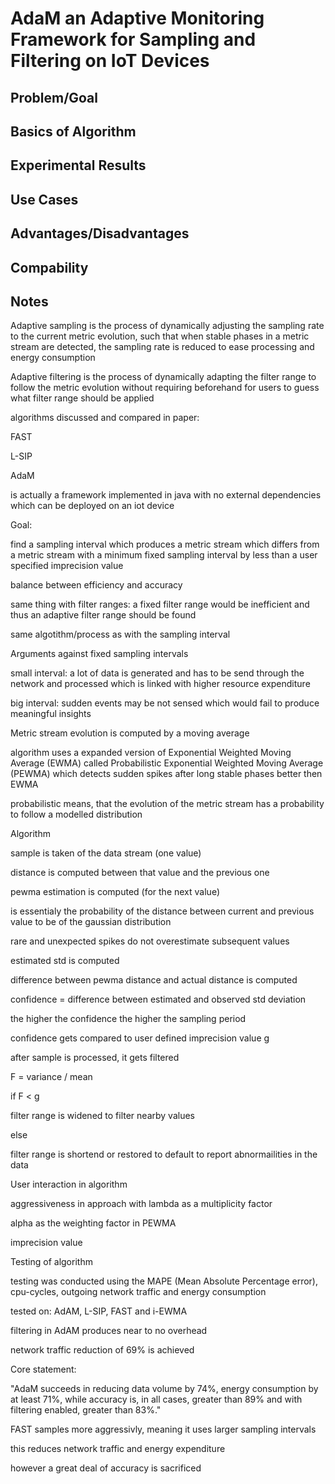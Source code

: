 # AdaM an Adaptive Monitoring Framework for Sampling and Filtering on IoT Devices

## Problem/Goal

## Basics of Algorithm

## Experimental Results

## Use Cases

## Advantages/Disadvantages

## Compability

## Notes

Adaptive sampling is the process of dynamically adjusting the sampling rate to
the current metric evolution, such that when stable phases in a metric stream
are detected, the sampling rate is reduced to ease processing and energy
consumption 

 

Adaptive filtering is the process of dynamically adapting the filter range to
follow the metric evolution without requiring beforehand for users to guess
what filter range should be applied 

 

algorithms discussed and compared in paper: 

FAST 

L-SIP 

 

AdaM 

is actually a framework implemented in java with no external dependencies which
can be deployed on an iot device 

Goal: 

find a sampling interval which produces a metric stream which differs from a
metric stream with a minimum fixed sampling interval by less than a user
specified imprecision value 

balance between efficiency and accuracy 

same thing with filter ranges: a fixed filter range would be inefficient and
thus an adaptive filter range should be found  

same algotithm/process as with the sampling interval 

 

Arguments against fixed sampling intervals 

small interval: a lot of data is generated and has to be send through the
network and processed which is linked with higher resource expenditure 

big interval: sudden events may be not sensed which would fail to produce
meaningful insights 

 

Metric stream evolution is computed by a moving average  

algorithm uses a expanded version of Exponential Weighted Moving Average (EWMA)
called Probabilistic Exponential Weighted Moving Average  (PEWMA) which detects
sudden spikes after long stable phases better then EWMA 

probabilistic means, that the evolution of the metric stream has a probability
to follow a modelled distribution 

 

Algorithm 

sample is taken of the data stream (one value) 

distance is computed between that value and the previous one 

pewma estimation is computed (for the next value) 

is essentialy the probability of the distance between current and previous
value to be of the gaussian distribution 

rare and unexpected spikes do not overestimate subsequent values 

estimated std is computed 

difference between pewma distance and actual distance is computed 

confidence = difference between estimated and observed std deviation 

the higher the confidence the higher the sampling period 

confidence gets compared to user defined imprecision value g 

after sample is processed, it gets filtered 

F = variance / mean 

if F < g 

filter range is widened to filter nearby values 

else  

filter range is shortend or restored to default to report abnormailities in the
data 

 

 

User interaction in algorithm 

aggressiveness in approach with lambda as a multiplicity factor 

alpha as the weighting factor in PEWMA 

imprecision value  

 

Testing of algorithm 

testing was conducted using the MAPE (Mean Absolute Percentage error),
cpu-cycles, outgoing network traffic and energy consumption  

tested on: AdAM, L-SIP, FAST and i-EWMA 

filtering in AdAM produces near to no overhead 

network traffic reduction of 69% is achieved 

Core statement: 

"AdaM succeeds in reducing data volume by 74%, energy consumption by at least
71%, while accuracy is, in all cases, greater than 89% and with filtering
enabled, greater than 83%." 

FAST samples more aggressivly, meaning it uses larger sampling intervals  

this reduces network traffic and energy expenditure 

however a great deal of accuracy is sacrificed 

 